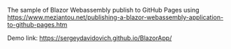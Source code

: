 The sample of Blazor Webassembly publish to GitHub Pages using 
https://www.meziantou.net/publishing-a-blazor-webassembly-application-to-github-pages.htm

Demo link: https://sergeydavidovich.github.io/BlazorApp/
